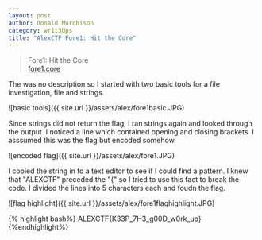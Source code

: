 ```yaml
---
layout: post
author: Donald Murchison
category: wr1t3Ups
title: "AlexCTF Fore1: Hit the Core"
---
```


> Fore1: Hit the Core<br>
[fore1.core](https://ctf.oddcoder.com/files/375da9681adf6322fb0c4c985474e19b/fore1.core)

The was no description so I started with two basic tools for a file investigation, file and strings.

![basic tools]({{ site.url }}/assets/alex/fore1basic.JPG)

Since strings did not return the flag, I ran strings again and looked through the output. I noticed a line which contained opening and closing brackets. I asssumed this was the flag but encoded somehow.

![encoded flag]({{ site.url }}/assets/alex/fore1.JPG)

I copied the string in to a text editor to see if I could find a pattern. I knew that "ALEXCTF" preceded the "{" so I tried to use this fact to break the code. I divided the lines into 5 characters each and foudn the flag.

![flag highlight]({{ site.url }}/assets/alex/fore1flaghighlight.JPG)

{% highlight bash%}
ALEXCTF{K33P_7H3_g00D_w0rk_up}
{%endhighlight%}

